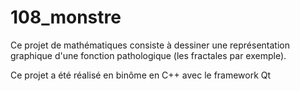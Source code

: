 # 108_monstre

Ce projet de mathématiques consiste à dessiner une représentation graphique d'une fonction pathologique (les fractales par exemple).

Ce projet a été réalisé en binôme en C++ avec le framework Qt
